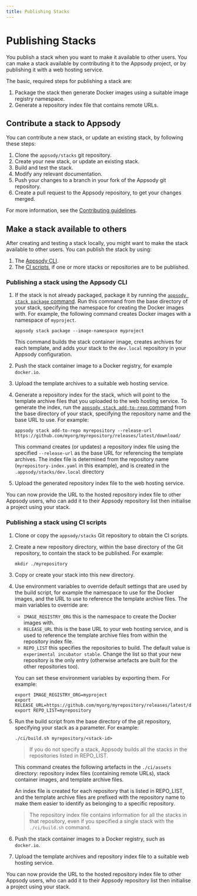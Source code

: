 ```yaml
---
title: Publishing Stacks
---
```


# Publishing Stacks

You publish a stack when you want to make it available to other users. You can make a stack available by contributing it to the Appsody project, or by publishing it with a web hosting service.

The basic, required steps for publishing a stack are:
 1. Package the stack then generate Docker images using a suitable image registry namespace.
 2. Generate a repository index file that contains remote URLs.

## Contribute a stack to Appsody
You can contribute a new stack, or update an existing stack, by following these steps:

 1. Clone the `appsody/stacks` git repository.
 2. Create your new stack, or update an existing stack.
 3. Build and test the stack.
 4. Modify any relevant documentation.
 5. Push your changes to a branch in your fork of the Appsody git repository.
 6. Create a pull request to the Appsody repository, to get your changes merged.

For more information, see the [Contributing guidelines](https://github.com/appsody/website/blob/master/CONTRIBUTING.md).

## Make a stack available to others
After creating and testing a stack locally, you might want to make the stack available to other users. You can publish the stack by using:

 1. The [Appsody CLI](#publishing-a-stack-using-the-appsody-cli).
 2. The [CI scripts](#publishing-a-stack-using-ci-scripts), if one or more stacks or repositories are to be published.

### Publishing a stack using the Appsody CLI

1. If the stack is not already packaged, package it by running the [`appsody stack package` command](/content/docs/using-appsody/cli-commands.md/#appsody-stack-package). Run this command from the base directory of your stack, specifying the namespace for creating the Docker images with. For example, the following command creates Docker images with a namespace of `myproject`.
    ```
    appsody stack package --image-namespace myproject
    ```

    This command builds the stack container image, creates archives for each template, and adds your stack to the `dev.local` repository in your Appsody configuration.

2. Push the stack container image to a Docker registry, for example `docker.io`.

3. Upload the template archives to a suitable web hosting service.

4. Generate a repository index for the stack, which will point to the template archive files that you uploaded to the web hosting service. To generate the index, run the [`appsody stack add-to-repo` command](/content/docs/using-appsody/cli-commands.md/#appsody-stack-addtorepo)  from the base directory of your stack, specifying the repository name and the base URL to use. For example: 
    ```
    appsody stack add-to-repo myrepository --release-url https://github.com/myorg/myrepository/releases/latest/download/
    ```

    This command creates (or updates) a repository index file using the specified  `--release-url` as the base URL for referencing the template archives. The index file is determined from the repository name (`myrepository-index.yaml` in this example), and is created in the `.appsody/stacks/dev.local` directory

3. Upload the generated repository index file to the web hosting service.

You can now provide the URL to the hosted repository index file to other Appsody users, who can add it to their Appsody repository list then initialise a project using your stack.

### Publishing a stack using CI scripts

1. Clone or copy the `appsody/stacks` Git repository to obtain the CI scripts.
2. Create a new repository directory, within the base directory of the Git repository, to contain the stack to be published. For example: 
    ```
    mkdir ./myrepository
    ```
3. Copy or create your stack into this new directory.
4. Use environment variables to override default settings that are used by the build script, for example the namespace to use for the Docker images, and the URL to use to reference the template archive files. The main variables to override are:

   - `IMAGE_REGISTRY_ORG` this is the namespace to create the Docker images with.
   - `RELEASE_URL` this is the base URL to your web hosting service, and is used to reference the template archive files from within the repository index file.
   - `REPO_LIST` this specifies the repositories to build. The default value is `experimental incubator stable`. Change the list so that your new repository is the only entry (otherwise artefacts are built for the other repositories too).

   You can set these environment variables by exporting them. For example:
   
    ```
    export IMAGE_REGISTRY_ORG=myproject
    export RELEASE_URL=https://github.com/myorg/myrepository/releases/latest/download
    export REPO_LIST=myrepository
    ```
5. Run the build script from the base directory of the git repository, specifying your stack as a parameter. For example:
    ```
    ./ci/build.sh myrepository/<stack-id>
    ```

    > If you do not specify a stack, Appsody builds all the stacks in the  repositories listed in REPO_LIST.

    This command creates the following artefacts in the `./ci/assets` directory: repository index files (containing remote URLs), stack container images, and template archive files.

    An index file is created for each repository that is listed in REPO_LIST, and the template archive files are prefixed with the repository name to make them easier to identify as belonging to a specific repository.

    > The repository index file contains information for all the stacks in that repository, even if you specified a single stack with the `./ci/build.sh` command.

6. Push the stack container images to a Docker registry, such as `docker.io`.
7. Upload the template archives and repository index file to a suitable web hosting service.

You can now provide the URL to the hosted repository index file to other Appsody users, who can add it to their Appsody repository list then initialise a project using your stack.
